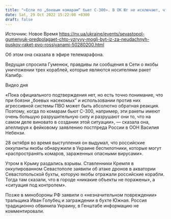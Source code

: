 ```yaml
---
title: "«Если по „боевым комарам“ бьют С-300». В ОК Юг не исключают, что взрывы в Севастополе могли быть из-за неудачных запусков ракет ПВО"
date: Sat, 29 Oct 2022 15:22:00 +0300
draft: false
---
```

Источник: Новое Время https://nv.ua/ukraine/events/sevastopol-gumenyuk-predpolagaet-chto-vzryvy-mogli-byt-iz-za-neudachnyh-puskov-raket-pvo-rossiyanami-50280200.html


Об этом она сказала в эфире телемарафона.

Ведущая спросила Гуменюк, правдивы ли сообщения в Сети о якобы уничтожении трех кораблей, которые являются носителями ракет Калибр.

 Видео дня   

«Пока официального подтверждения нет, но есть точно понимание, что при боязни „боевых насекомых“ и использовании против них агрессивной системы ПВО может быть абсолютно обратная реакция. Поэтому, когда по комарам бьют С-300, например, эти ракеты имеют очень большую разрушительную силу и разрушают они то, что на самом деле виновато в создании этой ситуации», — сказала она, апеллируя к фейковому заявлению постпреда России в ООН Василия Небензи.

28 октября во время выступления он выдумал, что российские оккупанты якобы обнаружили в Украине беспилотники, которые могут «распространять комаров, зараженных опасными вирусами».

Утром в Крыму раздались взрывы. Ставленники Кремля в оккупированном Севастополе заявили об атаке дронов в акватории Севастопольской бухты, которую якобы отражали российские корабли. Тогда там сказали, что в городе «никакие объекты не поражены», а «ситуация под контролем».

Позже в минобороны РФ заявили о «незначительном повреждении» тральщика Иван Голубец и заграждении в бухте Южная. Россия традиционно обвинила Украину, в Генштабе информацию не комментировали.
